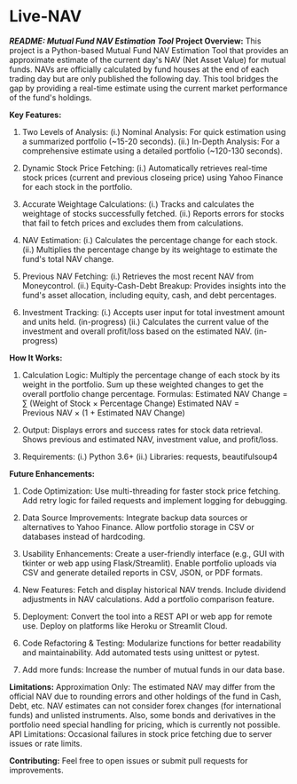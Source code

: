 # Live-NAV

_**README: Mutual Fund NAV Estimation Tool**_
**Project Overview:**
This project is a Python-based Mutual Fund NAV Estimation Tool that provides an approximate estimate of the current day's NAV (Net Asset Value) for mutual funds. NAVs are officially calculated by fund houses at the end of each trading day but are only published the following day. This tool bridges the gap by providing a real-time estimate using the current market performance of the fund's holdings.

**Key Features:**
1. Two Levels of Analysis:
(i.) Nominal Analysis: For quick estimation using a summarized portfolio (~15-20 seconds).
(ii.) In-Depth Analysis: For a comprehensive estimate using a detailed portfolio (~120-130 seconds).

2. Dynamic Stock Price Fetching:
(i.) Automatically retrieves real-time stock prices (current and previous closeing price) using Yahoo Finance for each stock in the portfolio.

3. Accurate Weightage Calculations:
(i.) Tracks and calculates the weightage of stocks successfully fetched.
(ii.) Reports errors for stocks that fail to fetch prices and excludes them from calculations.

4. NAV Estimation:
(i.) Calculates the percentage change for each stock.
(ii.) Multiplies the percentage change by its weightage to estimate the fund's total NAV change.

5. Previous NAV Fetching:
(i.) Retrieves the most recent NAV from Moneycontrol.
(ii.) Equity-Cash-Debt Breakup: Provides insights into the fund's asset allocation, including equity, cash, and debt percentages.

6. Investment Tracking:
(i.) Accepts user input for total investment amount and units held. (in-progress)
(ii.) Calculates the current value of the investment and overall profit/loss based on the estimated NAV. (in-progress)

**How It Works:**
1. Calculation Logic:
Multiply the percentage change of each stock by its weight in the portfolio.
Sum up these weighted changes to get the overall portfolio change percentage.
Formulas:
Estimated NAV Change = ∑ (Weight of Stock × Percentage Change)
Estimated NAV = Previous NAV × (1 + Estimated NAV Change)

2. Output:
Displays errors and success rates for stock data retrieval.
Shows previous and estimated NAV, investment value, and profit/loss.

3. Requirements:
(i.) Python 3.6+
(ii.) Libraries: requests, beautifulsoup4

**Future Enhancements:**
1. Code Optimization:
Use multi-threading for faster stock price fetching.
Add retry logic for failed requests and implement logging for debugging.

2. Data Source Improvements:
Integrate backup data sources or alternatives to Yahoo Finance.
Allow portfolio storage in CSV or databases instead of hardcoding.

3. Usability Enhancements:
Create a user-friendly interface (e.g., GUI with tkinter or web app using Flask/Streamlit).
Enable portfolio uploads via CSV and generate detailed reports in CSV, JSON, or PDF formats.

4. New Features:
Fetch and display historical NAV trends.
Include dividend adjustments in NAV calculations.
Add a portfolio comparison feature.

5. Deployment:
Convert the tool into a REST API or web app for remote use.
Deploy on platforms like Heroku or Streamlit Cloud.

6. Code Refactoring & Testing:
Modularize functions for better readability and maintainability.
Add automated tests using unittest or pytest.

7. Add more funds:
Increase the number of mutual funds in our data base.

**Limitations:**
Approximation Only: The estimated NAV may differ from the official NAV due to rounding errors and other holdings of the fund in Cash, Debt, etc. NAV estimates can not consider forex changes (for international funds) and unlisted instruments. Also, some bonds and derivatives in the portfolio need special handling for pricing, which is currently not possible.
API Limitations: Occasional failures in stock price fetching due to server issues or rate limits.

**Contributing:**
Feel free to open issues or submit pull requests for improvements.

